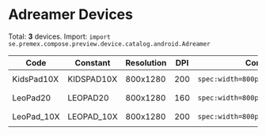 # Adreamer Devices

Total: **3** devices. Import: `import se.premex.compose.preview.device.catalog.android.Adreamer`

| Code | Constant | Resolution | DPI | Compose Spec | Preview Usage |
|------|----------|------------|-----|-------------|---------------|
| KidsPad10X | KIDSPAD10X | 800x1280 | 200 | `spec:width=800px,height=1280px,dpi=200` | `@Preview(device = Adreamer.KIDSPAD10X)` |
| LeoPad20 | LEOPAD20 | 800x1280 | 160 | `spec:width=800px,height=1280px,dpi=160` | `@Preview(device = Adreamer.LEOPAD20)` |
| LeoPad_10X | LEOPAD_10X | 800x1280 | 200 | `spec:width=800px,height=1280px,dpi=200` | `@Preview(device = Adreamer.LEOPAD_10X)` |

<!-- Generated automatically. Do not edit manually. -->
